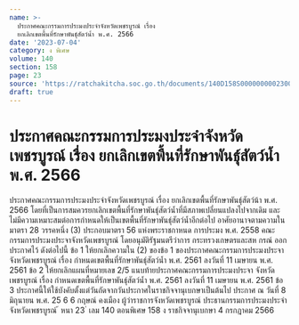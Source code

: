 ```yaml
---
name: >-
  ประกาศคณะกรรมการประมงประจำจังหวัดเพชรบูรณ์ เรื่อง
  ยกเลิกเขตพื้นที่รักษาพันธุ์สัตว์น้ำ พ.ศ. 2566
date: '2023-07-04'
category: ง พิเศษ
volume: 140
section: 158
page: 23
source: 'https://ratchakitcha.soc.go.th/documents/140D158S0000000002300.pdf'
draft: true
---
```


# ประกาศคณะกรรมการประมงประจำจังหวัดเพชรบูรณ์ เรื่อง ยกเลิกเขตพื้นที่รักษาพันธุ์สัตว์น้ำ พ.ศ. 2566

ประกาศคณะกรรมการประมงประจำจังหวัดเพชรบูรณ์ เรื่อง ยกเลิกเขตพื้นที่รักษาพันธุ์สัตว์น้า พ.ศ. 2566 โดยที่เป็นการสมควรยกเลิกเขตพื้นที่รักษาพันธุ์สัตว์น้ำที่มีสภาพเปลี่ยนแปลงไปจากเดิม และไม่มีความเหมาะสมต่อการกำหนดให้เป็นเขตพื้นที่รักษาพันธุ์สัตว์น้ำอีกต่อไป อาศัยอานาจตามความในมาตรา 28 วรรคหนึ่ง (3) ประกอบมาตรา 56 แห่งพระราชกาหนด การประมง พ.ศ. 2558 คณะกรรมการประมงประจาจังหวัดเพชรบูรณ์ โดยอนุมัติรัฐมนตรีว่าการ กระทรวงเกษตรและสห กรณ์ ออกประกาศไว้ ดังต่อไปนี้ ข้อ 1 ให้ยกเลิกความใน (2) ของข้อ 1 ของประกาศคณะกรรมการประมงประจาจังหวัดเพชรบูรณ์ เรื่อง กำหนดเขตพื้นที่รักษาพันธุ์สัตว์น้ำ พ.ศ. 2561 ลงวันที่ 11 เมษายน พ.ศ. 2561 ข้อ 2 ให้ยกเลิกแผนที่หมายเลข 2/5 แนบท้ายประกาศคณะกรรมการประมงประจา จังหวัดเพชรบูรณ์ เรื่อง กำหนดเขตพื้นที่รักษาพันธุ์สัตว์น้ำ พ.ศ. 2561 ลงวันที่ 11 เมษายน พ.ศ. 2561 ข้อ 3 ประกาศนี้ให้ใช้บังคับตั้งแต่วันถัดจากวันประกาศในราชกิจจานุเบกษาเป็นต้นไป ประกาศ ณ วันที่ 8 มิถุนายน พ.ศ. 25 6 6 กฤษณ์ คงเมือง ผู้ว่าราชการจังหวัดเพชรบูรณ์ ประธานกรรมการประมงประจำจังหวัดเพชรบูรณ์ ้ หนา 23 ่ เลม 140 ตอนพิเศษ 158 ง ราชกิจจานุเบกษา 4 กรกฎาคม 2566
